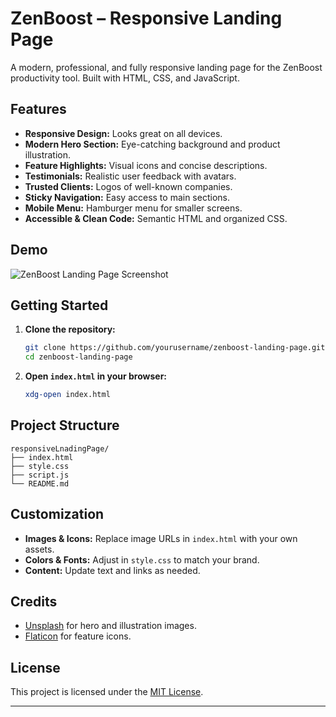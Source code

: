 # ZenBoost – Responsive Landing Page

A modern, professional, and fully responsive landing page for the ZenBoost productivity tool. Built with HTML, CSS, and JavaScript.

## Features

- **Responsive Design:** Looks great on all devices.
- **Modern Hero Section:** Eye-catching background and product illustration.
- **Feature Highlights:** Visual icons and concise descriptions.
- **Testimonials:** Realistic user feedback with avatars.
- **Trusted Clients:** Logos of well-known companies.
- **Sticky Navigation:** Easy access to main sections.
- **Mobile Menu:** Hamburger menu for smaller screens.
- **Accessible & Clean Code:** Semantic HTML and organized CSS.

## Demo

![ZenBoost Landing Page Screenshot](https://images.unsplash.com/photo-1519389950473-47ba0277781c?auto=format&fit=crop&w=500&q=80)

## Getting Started

1. **Clone the repository:**

   ```bash
   git clone https://github.com/yourusername/zenboost-landing-page.git
   cd zenboost-landing-page
   ```

2. **Open `index.html` in your browser:**
   ```bash
   xdg-open index.html
   ```

## Project Structure

```
responsiveLnadingPage/
├── index.html
├── style.css
├── script.js
└── README.md
```

## Customization

- **Images & Icons:** Replace image URLs in `index.html` with your own assets.
- **Colors & Fonts:** Adjust in `style.css` to match your brand.
- **Content:** Update text and links as needed.

## Credits

- [Unsplash](https://unsplash.com/) for hero and illustration images.
- [Flaticon](https://flaticon.com/) for feature icons.

## License

This project is licensed under the [MIT License](LICENSE).

---
